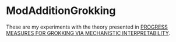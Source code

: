 # ModAdditionGrokking
These are my experiments with the theory presented in [PROGRESS MEASURES FOR GROKKING VIA MECHANISTIC INTERPRETABILITY](https://arxiv.org/pdf/2301.05217).